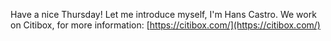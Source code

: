 Have a nice Thursday! Let me introduce myself, I'm Hans Castro. We work on Citibox, for more information: [https://citibox.com/](https://citibox.com/)
